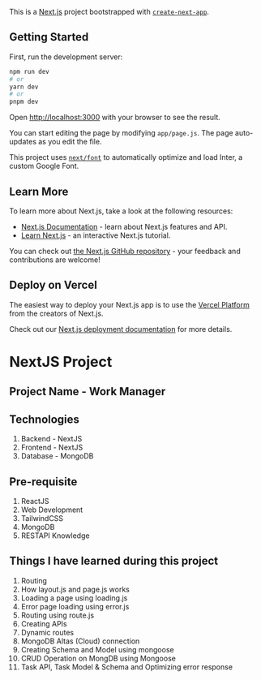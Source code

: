 This is a [Next.js](https://nextjs.org/) project bootstrapped with [`create-next-app`](https://github.com/vercel/next.js/tree/canary/packages/create-next-app).

## Getting Started

First, run the development server:

```bash
npm run dev
# or
yarn dev
# or
pnpm dev
```

Open [http://localhost:3000](http://localhost:3000) with your browser to see the result.

You can start editing the page by modifying `app/page.js`. The page auto-updates as you edit the file.

This project uses [`next/font`](https://nextjs.org/docs/basic-features/font-optimization) to automatically optimize and load Inter, a custom Google Font.

## Learn More

To learn more about Next.js, take a look at the following resources:

- [Next.js Documentation](https://nextjs.org/docs) - learn about Next.js features and API.
- [Learn Next.js](https://nextjs.org/learn) - an interactive Next.js tutorial.

You can check out [the Next.js GitHub repository](https://github.com/vercel/next.js/) - your feedback and contributions are welcome!

## Deploy on Vercel

The easiest way to deploy your Next.js app is to use the [Vercel Platform](https://vercel.com/new?utm_medium=default-template&filter=next.js&utm_source=create-next-app&utm_campaign=create-next-app-readme) from the creators of Next.js.

Check out our [Next.js deployment documentation](https://nextjs.org/docs/deployment) for more details.


# NextJS Project

## Project Name - Work Manager

## Technologies
1. Backend - NextJS
2. Frontend - NextJS
3. Database - MongoDB

## Pre-requisite

1. ReactJS
2. Web Development
3. TailwindCSS
4. MongoDB
5. RESTAPI Knowledge

## Things I have learned during this project
1. Routing
2. How layout.js and page.js works
3. Loading a page using loading.js
4. Error page loading using error.js
5. Routing using route.js
6. Creating APIs
7. Dynamic routes
8. MongoDB Altas (Cloud) connection
9. Creating Schema and Model using mongoose
10. CRUD Operation on MongDB using Mongoose
11. Task API, Task Model & Schema and Optimizing error response